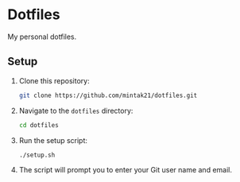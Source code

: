 # Dotfiles

My personal dotfiles.

## Setup

1.  Clone this repository:

    ```bash
    git clone https://github.com/mintak21/dotfiles.git
    ```

2.  Navigate to the `dotfiles` directory:

    ```bash
    cd dotfiles
    ```

3.  Run the setup script:

    ```bash
    ./setup.sh
    ```

4.  The script will prompt you to enter your Git user name and email.
